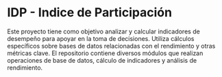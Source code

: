 # IDP - Indice de Participación

Este proyecto tiene como objetivo analizar y calcular indicadores de desempeño para apoyar en la toma de decisiones. Utiliza cálculos específicos sobre bases de datos relacionadas con el rendimiento y otras métricas clave. El repositorio contiene diversos módulos que realizan operaciones de base de datos, cálculo de indicadores y análisis de rendimiento.
